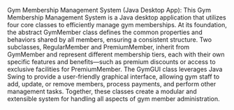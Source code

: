 Gym Membership Management System (Java Desktop App): This Gym Membership Management System is a Java desktop application that utilizes four core classes to efficiently manage gym memberships. At its foundation, the abstract GymMember class defines the common properties and behaviors shared by all members, ensuring a consistent structure. Two subclasses, RegularMember and PremiumMember, inherit from GymMember and represent different membership tiers, each with their own specific features and benefits—such as premium discounts or access to exclusive facilities for PremiumMember. The GymGUI class leverages Java Swing to provide a user-friendly graphical interface, allowing gym staff to add, update, or remove members, process payments, and perform other management tasks. Together, these classes create a modular and extensible system for handling all aspects of gym member administration.
